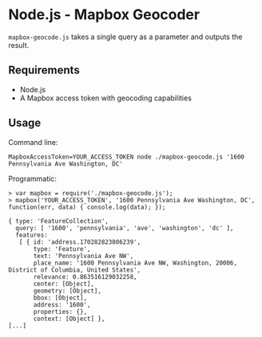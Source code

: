 # Node.js - Mapbox Geocoder

`mapbox-geocode.js` takes a single query as a parameter and outputs the result.

## Requirements

- Node.js
- A Mapbox access token with geocoding capabilities

## Usage

Command line:
```
MapboxAccessToken=YOUR_ACCESS_TOKEN node ./mapbox-geocode.js '1600 Pennsylvania Ave Washington, DC'
```

Programmatic:
```
> var mapbox = require('./mapbox-geocode.js');
> mapbox('YOUR_ACCESS_TOKEN', '1600 Pennsylvania Ave Washington, DC', function(err, data) { console.log(data); });

{ type: 'FeatureCollection',
  query: [ '1600', 'pennsylvania', 'ave', 'washington', 'dc' ],
  features:
   [ { id: 'address.170282823806239',
       type: 'Feature',
       text: 'Pennsylvania Ave NW',
       place_name: '1600 Pennsylvania Ave NW, Washington, 20006, District of Columbia, United States',
       relevance: 0.863516129032258,
       center: [Object],
       geometry: [Object],
       bbox: [Object],
       address: '1600',
       properties: {},
       context: [Object] },
[...]
```